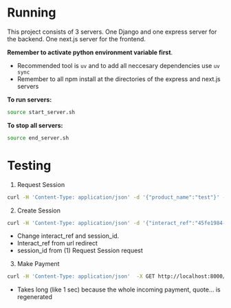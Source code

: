 # Running
This project consists of 3 servers. One Django and one express server for the backend. One next.js server for the frontend.

**Remember to activate python environment variable first**.
- Recommended tool is `uv` and to add all neccesary dependencies use `uv sync`
- Remember to all npm install at the directories of the express and next.js servers



**To run servers:**
```bash
source start_server.sh
```

**To stop all servers:**
```bash
source end_server.sh
```

# Testing

1) Request Session
```bash
curl -H 'Content-Type: application/json' -d '{"product_name":"test"}' -X POST http://localhost:8000/request_session/
```

2) Create Session
```bash
curl -H 'Content-Type: application/json' -d '{"interact_ref":"45fe1984-86b1-4fbb-8f27-e870f5f25da2", "session_id":"70"}' -X POST http://localhost:8000/create_session/
```

- Change interact_ref and session_id.
- Interact_ref from url redirect
- session_id from (1) Request Session request

3) Make Payment
```bash
curl -H 'Content-Type: application/json'  -X GET http://localhost:8000/payment/?session_id=70
```

- Takes long (like 1 sec) because the whole incoming payment, quote... is regenerated

